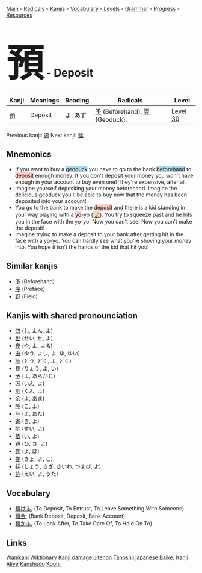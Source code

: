 <style> bigfont {font-size: 100px}</style>
[Main](../README.md) -
[Radicals](../radicals.md) -
[Kanjis](../kanjis.md) -
[Vocabulary](../vocabulary.md) -
[Levels](../levels.md) -
[Grammar](../grammar.md) - 
[Progress](../progress.md) -
[Resources](../resources.md)
# <bigfont> 預</bigfont> - Deposit 

| Kanji | Meanings | Reading | Radicals | Level |
| --- | --- | --- | --- | --- |
| 預 | Deposit | よ, あず | [予](../radicals/予.md) (Beforehand), [頁](../radicals/頁.md) (Geoduck),  | [Level 30](../levels/wk_level30.md) |

Previous kanji: [適](適.md) Next kanji: [延](延.md) 

## Mnemonics
 * If you want to buy a <span style="background-color:#ADD8E6"> geoduck</span> you have to go to the bank <span style="background-color:#ADD8E6"> beforehand</span> to <span style="background-color:#ffcccb"> deposit</span> enough money. If you don't deposit your money you won't have enough in your account to buy even one! They're expensive, after all.
* Imagine yourself depositing your money beforehand. Imagine the delicious geoduck you'll be able to buy now that the money has been deposited into your account!
* You go to the bank to make the <span style="background-color:#ffcccb"> deposit</span> and there is a kid standing in your way playing with a <span style="background-color:#ffcccb"> yo</span>-yo (<span style="background-color:#fed8b1"> [よ](https://jisho.org/search/よ)</span>). You try to squeeze past and he hits you in the face with the yo-yo! Now you can't see! Now you can't make the deposit!
* Imagine trying to make a deposit to your bank after getting hit in the face with a yo-yo. You can hardly see what you're shoving your money into. You hope it isn't the hands of the kid that hit you!


## Similar kanjis
 * [予](予.md) (Beforehand)
* [序](序.md) (Preface)
* [野](野.md) (Field)



## Kanjis with shared pronounciation
 * [四](四.md) (し, よん, よ)
* [世](世.md) (せい, せ, よ)
* [夜](夜.md) (や, よ, よる)
* [由](由.md) (ゆう, よし, よ, ゆ, ゆい)
* [読](読.md) (とう, どく, よ, とく)
* [良](良.md) (りょう, よ, い)
* [予](予.md) (よ, あらかじ)
* [因](因.md) (いん, よ)
* [訓](訓.md) (くん, よ)
* [余](余.md) (よ, あま)
* [呼](呼.md) (こ, よ)
* [与](与.md) (よ, あた)
* [寄](寄.md) (き, よ)
* [酔](酔.md) (すい, よ)
* [依](依.md) (い, よ)
* [避](避.md) (ひ, さ, よ)
* [誉](誉.md) (よ, ほ)
* [拠](拠.md) (きょ, よ, こ)
* [祥](祥.md) (しょう, きざ, さいわ, つまび, よ)
* [詠](詠.md) (えい, よ, うた)



## Vocabulary
 * [預ける](../vocabulary/預.md), (To Deposit, To Entrust, To Leave Something With Someone)
* [預金](../vocabulary/預.md), (Bank Deposit, Deposit, Bank Account)
* [預かる](../vocabulary/預.md), (To Look After, To Take Care Of, To Hold On To)




## Links 


[Wanikani](https://www.wanikani.com/kanji/預)
[Wiktionary](https://en.wiktionary.org/wiki/預)
[Kanji damage](http://www.kanjidamage.com/kanji/search?utf8=✓&q=預)
[Jitenon](https://jitenon.com/kanji/預)
[Tanoshii japanese](https://www.tanoshiijapanese.com/dictionary/kanji.cfm?k=預)
[Baike](https://baike.baidu.com/item/預),
[Kanji Alive](https://app.kanjialive.com/預)
[Kanshudo](https://www.kanshudo.com/searchmn?q=預)
[Koohii](https://kanji.koohii.com/study/kanji/預)
